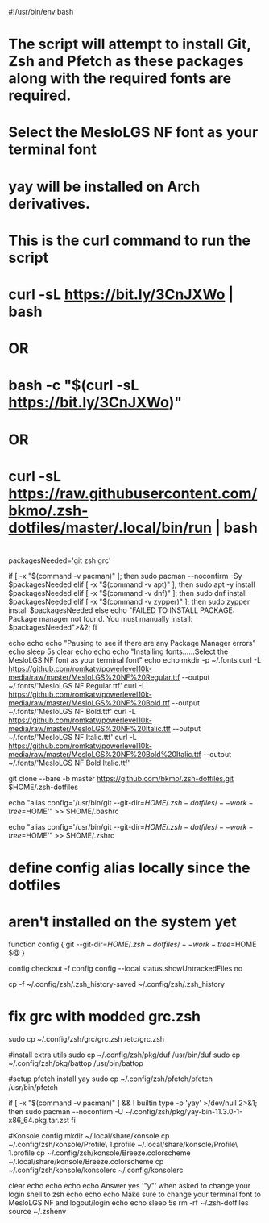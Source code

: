 #!/usr/bin/env bash
# The script will attempt to install Git, Zsh and Pfetch as these packages along with the required fonts are required.
# Select the MesloLGS NF font as your terminal font
# yay will be installed on Arch derivatives.
#
# This is the curl command to run the script
#
# curl -sL https://bit.ly/3CnJXWo | bash
#
# OR
#
# bash -c "$(curl -sL https://bit.ly/3CnJXWo)"
#
# OR
#
# curl -sL https://raw.githubusercontent.com/bkmo/.zsh-dotfiles/master/.local/bin/run | bash
#
packagesNeeded='git zsh grc'

if [ -x "$(command -v pacman)" ]; then sudo pacman --noconfirm -Sy $packagesNeeded
elif [ -x "$(command -v apt)" ]; then sudo apt -y install $packagesNeeded
elif [ -x "$(command -v dnf)" ]; then sudo dnf install $packagesNeeded
elif [ -x "$(command -v zypper)" ]; then sudo zypper install $packagesNeeded
else echo "FAILED TO INSTALL PACKAGE: Package manager not found. You must manually install: $packagesNeeded">&2; fi

echo
echo
echo "Pausing to see if there are any Package Manager errors"
echo
sleep 5s
clear
echo
echo
echo "Installing fonts......Select the MesloLGS  NF font as your terminal font"
echo
echo
mkdir -p ~/.fonts
curl -L https://github.com/romkatv/powerlevel10k-media/raw/master/MesloLGS%20NF%20Regular.ttf --output ~/.fonts/'MesloLGS NF Regular.ttf'
curl -L https://github.com/romkatv/powerlevel10k-media/raw/master/MesloLGS%20NF%20Bold.ttf --output ~/.fonts/'MesloLGS NF Bold.ttf'
curl -L https://github.com/romkatv/powerlevel10k-media/raw/master/MesloLGS%20NF%20Italic.ttf --output ~/.fonts/'MesloLGS NF Italic.ttf'
curl -L https://github.com/romkatv/powerlevel10k-media/raw/master/MesloLGS%20NF%20Bold%20Italic.ttf --output ~/.fonts/'MesloLGS NF Bold Italic.ttf'

git clone --bare -b master https://github.com/bkmo/.zsh-dotfiles.git $HOME/.zsh-dotfiles

echo "alias config='/usr/bin/git --git-dir=$HOME/.zsh-dotfiles/ --work-tree=$HOME'" >> $HOME/.bashrc

echo "alias config='/usr/bin/git --git-dir=$HOME/.zsh-dotfiles/ --work-tree=$HOME'" >> $HOME/.zshrc
# define config alias locally since the dotfiles
# aren't installed on the system yet
function config {
   git --git-dir=$HOME/.zsh-dotfiles/ --work-tree=$HOME $@
}

config checkout -f
config config --local status.showUntrackedFiles no

cp -f ~/.config/zsh/.zsh_history-saved ~/.config/zsh/.zsh_history

# fix grc with modded grc.zsh
sudo cp ~/.config/zsh/grc/grc.zsh /etc/grc.zsh

#install extra utils
sudo cp ~/.config/zsh/pkg/duf /usr/bin/duf
sudo cp ~/.config/zsh/pkg/battop /usr/bin/battop

#setup pfetch install yay
sudo cp ~/.config/zsh/pfetch/pfetch /usr/bin/pfetch

if [ -x "$(command -v pacman)" ] && ! builtin type -p 'yay' >/dev/null 2>&1; then
    sudo pacman --noconfirm -U ~/.config/zsh/pkg/yay-bin-11.3.0-1-x86_64.pkg.tar.zst
fi

#Konsole config
mkdir ~/.local/share/konsole
cp ~/.config/zsh/konsole/Profile\ 1.profile ~/.local/share/konsole/Profile\ 1.profile
cp ~/.config/zsh/konsole/Breeze.colorscheme ~/.local/share/konsole/Breeze.colorscheme
cp ~/.config/zsh/konsole/konsolerc ~/.config/konsolerc

clear
echo
echo
echo
echo Answer yes '"y"' when asked to change your login shell to zsh
echo
echo
echo Make sure to change your terminal font to MesloLGS NF and logout/login
echo
echo
sleep 5s
rm -rf ~/.zsh-dotfiles
source ~/.zshenv

